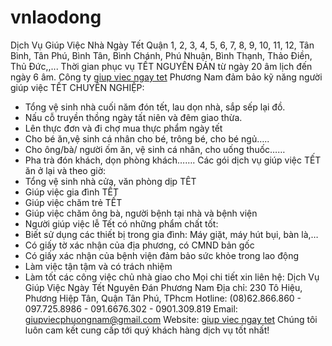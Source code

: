 # vnlaodong
Dịch Vụ Giúp Việc Nhà Ngày Tết Quận 1, 2, 3, 4, 5, 6, 7, 8, 9, 10, 11, 12, Tân Bình, Tân Phú, Bình Tân, Bình Chánh, Phú Nhuận, Bình Thạnh, Thảo Điền, Thủ Đức,,...
Thời gian phục vụ TẾT NGUYÊN ĐÁN từ ngày 20 âm lịch đến ngày 6 âm.
Công ty <a href="https://www.facebook.com/DichVuGiupViecNgayTet/">giup viec ngay tet</a> Phương Nam đảm bảo kỹ năng người giúp việc TẾT CHUYÊN NGHIỆP:
- Tổng vệ sinh nhà cuối năm đón tết, lau dọn nhà, sắp sếp lại đồ.
- Nấu cỗ truyền thồng ngày tất niên và đêm giao thừa.
- Lên thực đơn và đi chợ mua thực phẩm ngày tết
- Cho bé ăn,vệ sinh cá nhân cho bé, trông bé, cho bé ngủ…..
- Cho ông/bà/ người ốm ăn, vệ sinh cá nhân, cho uống thuốc……
- Pha trà đón khách, dọn phòng khách…….
Các gói dịch vụ giúp việc TẾT ăn ở lại và theo giờ:
- Tổng vệ sinh nhà cửa, văn phòng dịp TÊT
- Giúp việc gia đình TẾT
- Giúp việc chăm trẻ TẾT
- Giúp việc chăm ông bà, người bệnh tại nhà và bệnh viện
- Người giúp việc lễ Tết có những phẩm chất tốt:
- Biết sử dụng các thiết bị trong gia đình: Máy giặt, máy hút bụi, bàn là,…
- Có giấy tờ xác nhận của địa phương, có CMND bản gốc
- Có giấy xác nhận của bệnh viện đảm bảo sức khỏe trong lao động
- Làm việc tận tậm và có trách nhiệm
- Làm tốt các công việc chủ nhà giao cho
Mọi chi tiết xin liên hệ: Dịch Vụ Giúp Việc Ngày Tết Nguyên Đán Phương Nam 
Địa chỉ: 230 Tô Hiệu, Phương Hiệp Tân, Quận Tân Phú, TPhcm
Hotline: (08)62.866.860 - 097.725.8986 - 091.6676.302 - 0901.309.819
Email: giupviecphuongnam@gmail.com
Website: <a href="http://giupviecphuongnam.com/dich-vu-giup-viec-ngay-tet-nguyen-dan-tai-tphcm/">giup viec ngay tet</a>
Chúng tôi luôn cam kết cung cấp tới quý khách hàng dịch vụ tốt nhất!
